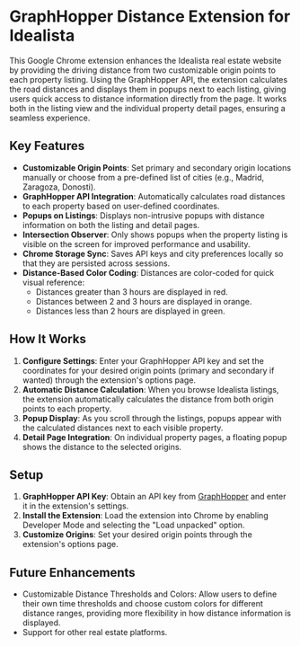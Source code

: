 # GraphHopper Distance Extension for Idealista

This Google Chrome extension enhances the Idealista real estate website by providing the driving distance from two customizable origin points to each property listing. Using the GraphHopper API, the extension calculates the road distances and displays them in popups next to each listing, giving users quick access to distance information directly from the page. It works both in the listing view and the individual property detail pages, ensuring a seamless experience.

## Key Features

- **Customizable Origin Points**: Set primary and secondary origin locations manually or choose from a pre-defined list of cities (e.g., Madrid, Zaragoza, Donosti).
- **GraphHopper API Integration**: Automatically calculates road distances to each property based on user-defined coordinates.
- **Popups on Listings**: Displays non-intrusive popups with distance information on both the listing and detail pages.
- **Intersection Observer**: Only shows popups when the property listing is visible on the screen for improved performance and usability.
- **Chrome Storage Sync**: Saves API keys and city preferences locally so that they are persisted across sessions.
- **Distance-Based Color Coding**: Distances are color-coded for quick visual reference:
  - Distances greater than 3 hours are displayed in red.
  - Distances between 2 and 3 hours are displayed in orange.
  - Distances less than 2 hours are displayed in green.

## How It Works

1. **Configure Settings**: Enter your GraphHopper API key and set the coordinates for your desired origin points (primary and secondary if wanted) through the extension's options page.
2. **Automatic Distance Calculation**: When you browse Idealista listings, the extension automatically calculates the distance from both origin points to each property.
3. **Popup Display**: As you scroll through the listings, popups appear with the calculated distances next to each visible property.
4. **Detail Page Integration**: On individual property pages, a floating popup shows the distance to the selected origins.

## Setup

1. **GraphHopper API Key**: Obtain an API key from [GraphHopper](https://www.graphhopper.com/) and enter it in the extension's settings.
2. **Install the Extension**: Load the extension into Chrome by enabling Developer Mode and selecting the "Load unpacked" option.
3. **Customize Origins**: Set your desired origin points through the extension's options page.

## Future Enhancements

- Customizable Distance Thresholds and Colors: Allow users to define their own time thresholds and choose custom colors for different distance ranges, providing more flexibility in how distance information is displayed.
- Support for other real estate platforms.
